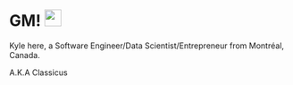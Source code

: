 <!-- More info, tips and tricks for making GitHub Profile README can be found in my article at https://towardsdatascience.com/build-a-stunning-readme-for-your-github-profile-9b80434fe5d7 -->

# GM! <img src="https://raw.githubusercontent.com/MartinHeinz/MartinHeinz/master/wave.gif" width="30px" height="30px">

Kyle here, a Software Engineer/Data Scientist/Entrepreneur from Montréal, Canada.

A.K.A Classicus

<!-- ## &#x1f4c8; GitHub Stats -->

<!--<a href="https://github.com/kQuintal/kQuintal">
  <img align="center" src="https://github-readme-stats.vercel.app/api/top-langs/?username=kQuintal&hide=html&title_color=ffffff&text_color=c9cacc&icon_color=2bbc8a&bg_color=1d1f21" />
</a> -->
<!-- <a href="https://github.com/kQuintal/kQuintal">
  <img align="center" src="https://github-readme-stats.vercel.app/api?username=kQuintal&show_icons=true&theme=dracula" alt="Kyle's GitHub Stats" />
</a>    -->


<!-- links to your social media accounts -->


<!-- Resources -->
<!-- Icons: https://simpleicons.org/ -->
<!-- GitHub Stats: https://github.com/anuraghazra/github-readme-stats -->
<!-- Emojis: https://emojipedia.org/emoji/ -->
<!-- HTML Emojis: https://www.fileformat.info/index.htm -->
<!-- Shields: https://shields.io/ -->
<!-- Awesome GitHub Profile README: https://github.com/abhisheknaiidu/awesome-github-profile-readme -->
